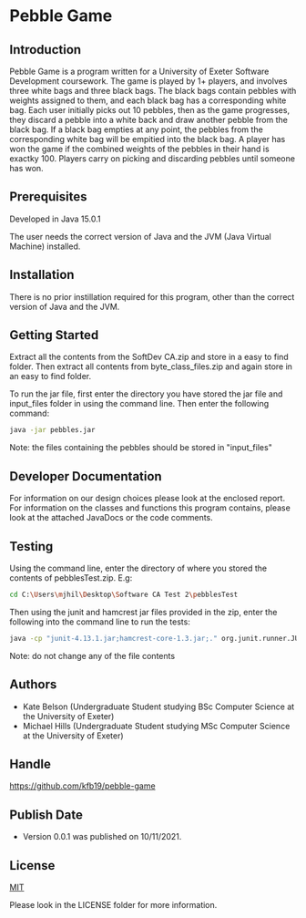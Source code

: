   
# Pebble Game

## Introduction

Pebble Game is a program written for a University of Exeter Software Development coursework. The game is played by 1+ players, and involves three white bags and three black bags. The black bags contain pebbles with weights assigned to them, and each black bag has a corresponding white bag. Each user initially picks out 10 pebbles, then as the game progresses, they discard a pebble into a white back and draw another pebble from the black bag. If a black bag empties at any point, the pebbles from the corresponding white bag will be empitied into the black bag. A player has won the game if the combined weights of the pebbles in their hand is exactky 100. Players carry on picking and discarding pebbles until someone has won. 

## Prerequisites

Developed in Java 15.0.1

The user needs the correct version of Java and the JVM (Java Virtual Machine) installed. 

## Installation

There is no prior instillation required for this program, other than the correct version of Java and the JVM. 

## Getting Started 

Extract all the contents from the SoftDev CA.zip and store in a easy to find folder. Then extract all contents from byte_class_files.zip and again store in an easy to find folder.

To run the jar file, first enter the directory you have stored the jar file and input_files folder in using the command line. Then enter the following command:

```bash
java -jar pebbles.jar
```
Note: the files containing the pebbles should be stored in "input_files"
## Developer Documentation

For information on our design choices please look at the enclosed report. For information on the classes and functions this program contains, please look at the attached JavaDocs or the code comments. 

## Testing

Using the command line, enter the directory of where you stored the contents of pebblesTest.zip. E.g:

```bash
cd C:\Users\mjhil\Desktop\Software CA Test 2\pebblesTest
```

Then using the junit and hamcrest jar files provided in the zip, enter the following into the command line to run the tests:

```bash
java -cp "junit-4.13.1.jar;hamcrest-core-1.3.jar;." org.junit.runner.JUnitCore TestSuite
```
Note: do not change any of the file contents
## Authors 

- Kate Belson (Undergraduate Student studying BSc Computer Science at the University of Exeter)
- Michael Hills (Undergraduate Student studying MSc Computer Science at the University of Exeter)

## Handle

https://github.com/kfb19/pebble-game

## Publish Date 

- Version 0.0.1 was published on 10/11/2021. 

## License
[MIT](https://choosealicense.com/licenses/mit/)

Please look in the LICENSE folder for more information. 
